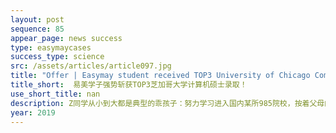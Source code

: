 ```yaml
---
layout: post
sequence: 85
appear_page: news success
type: easymaycases
success_type: science
src: /assets/articles/article097.jpg
title: "Offer | Easymay student received TOP3 University of Chicago Computer Science graduate program offer"
title_short:  易美学子强势斩获TOP3芝加哥大学计算机硕士录取！
use_short_title: nan
description: Z同学从小到大都是典型的乖孩子：努力学习进入国内某所985院校，按着父母的要求进入了热门的计算机专业。然而，成长的路上，他却一直对自己的未来何去何从没有明确的方向。大学四年，自己成绩不算太差但也并不突出，实习经历也乏善可陈。一转眼进入大四，眼看身边的同学纷纷拿到知名互联网公司的offer或为出国读书精心准备，Z同学也深感压力。虽然早就想出国继续深造，但是对于究竟该去哪里，读什么专业，Z同学还是深感迷茫。在同学的推荐下，Z同学找到了易美，希望易美深厚的国际化教育资源能帮助他明确前路的方向。
year: 2019
---
```


